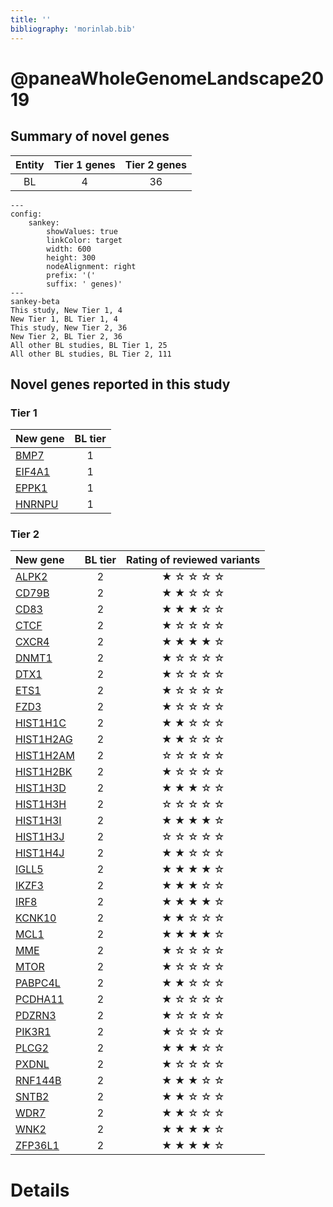 ```yaml
---
title: ''
bibliography: 'morinlab.bib'
---
```


# @paneaWholeGenomeLandscape2019
## Summary of novel genes

|Entity| Tier 1 genes| Tier 2 genes|
|:-:|:-:|:-:|
|BL|4|36|
```mermaid
---
config:
    sankey:
        showValues: true
        linkColor: target
        width: 600
        height: 300
        nodeAlignment: right
        prefix: '('
        suffix: ' genes)'
---
sankey-beta
This study, New Tier 1, 4
New Tier 1, BL Tier 1, 4
This study, New Tier 2, 36
New Tier 2, BL Tier 2, 36
All other BL studies, BL Tier 1, 25
All other BL studies, BL Tier 2, 111
```

## Novel genes reported in this study

### Tier 1
|New gene|BL tier|
|:-|:-:|
|[BMP7](../BMP7)|1 |
|[EIF4A1](../EIF4A1)|1 |
|[EPPK1](../EPPK1)|1 |
|[HNRNPU](../HNRNPU)|1 |

### Tier 2
|New gene|BL tier|Rating of reviewed variants|
|:-|:-:|:-:|
|[ALPK2](../ALPK2)|2 | &starf; &star; &star; &star; &star;|
|[CD79B](../CD79B)|2 | &starf; &starf; &star; &star; &star;|
|[CD83](../CD83)|2 | &starf; &starf; &starf; &star; &star;|
|[CTCF](../CTCF)|2 | &starf; &star; &star; &star; &star;|
|[CXCR4](../CXCR4)|2 | &starf; &starf; &starf; &starf; &star;|
|[DNMT1](../DNMT1)|2 | &starf; &star; &star; &star; &star;|
|[DTX1](../DTX1)|2 | &starf; &star; &star; &star; &star;|
|[ETS1](../ETS1)|2 | &starf; &star; &star; &star; &star;|
|[FZD3](../FZD3)|2 | &starf; &star; &star; &star; &star;|
|[HIST1H1C](../HIST1H1C)|2 | &starf; &starf; &star; &star; &star;|
|[HIST1H2AG](../HIST1H2AG)|2 | &starf; &starf; &star; &star; &star;|
|[HIST1H2AM](../HIST1H2AM)|2 | &star; &star; &star; &star; &star;|
|[HIST1H2BK](../HIST1H2BK)|2 | &starf; &star; &star; &star; &star;|
|[HIST1H3D](../HIST1H3D)|2 |&starf; &starf; &starf; &star; &star;|
|[HIST1H3H](../HIST1H3H)|2 |&star; &star; &star; &star; &star;|
|[HIST1H3I](../HIST1H3I)|2 |&starf; &starf; &starf; &starf; &star;|
|[HIST1H3J](../HIST1H3J)|2 |&star; &star; &star; &star; &star;|
|[HIST1H4J](../HIST1H4J)|2 |&starf; &starf; &star; &star; &star;|
|[IGLL5](../IGLL5)|2 |&starf; &starf; &starf; &starf; &star;|
|[IKZF3](../IKZF3)|2 |&starf; &starf; &starf; &star; &star;|
|[IRF8](../IRF8)|2 |&starf; &starf; &starf; &starf; &star;|
|[KCNK10](../KCNK10)|2 |&starf; &starf; &star; &star; &star;|
|[MCL1](../MCL1)|2 |&starf; &starf; &starf; &starf; &star;|
|[MME](../MME)|2 |&starf; &star; &star; &star; &star;|
|[MTOR](../MTOR)|2 |&starf; &star; &star; &star; &star;|
|[PABPC4L](../PABPC4L)|2 |&starf; &starf; &star; &star; &star;|
|[PCDHA11](../PCDHA11)|2 |&starf; &star; &star; &star; &star;|
|[PDZRN3](../PDZRN3)|2 |&starf; &star; &star; &star; &star;|
|[PIK3R1](../PIK3R1)|2 |&starf; &star; &star; &star; &star;|
|[PLCG2](../PLCG2)|2 |&starf; &starf; &starf; &star; &star;|
|[PXDNL](../PXDNL)|2 |&starf; &star; &star; &star; &star;|
|[RNF144B](../RNF144B)|2 |&starf; &starf; &starf; &star; &star;|
|[SNTB2](../SNTB2)|2 |&starf; &starf; &star; &star; &star;|
|[WDR7](../WDR7)|2 |&starf; &starf; &star; &star; &star;|
|[WNK2](../WNK2)|2 |&starf; &starf; &starf; &starf; &star;|
|[ZFP36L1](../ZFP36L1)|2 |&starf; &starf; &starf; &starf; &star;|


# Details

